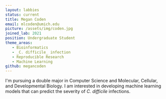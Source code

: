 ```yaml
---
layout: labbies
status: current
title: Megan Coden
email: mlcoden@umich.edu
picture: /assets/img/coden.jpg
joined_lab: 2021
position: Undergraduate Student
theme_areas:
   - Bioinformatics
   - _C. difficile_ infection
   - Reproducible Research
   - Machine Learning
github: megancoden
---
```


I'm pursuing a double major in Computer Science and Molecular, Cellular, and Developmental Biology. I am interested in developing machine learning models that can predict the severity of _C. difficile_ infections.
